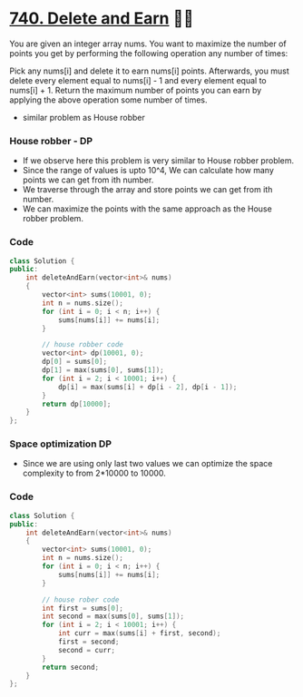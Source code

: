 # [740. Delete and Earn](https://leetcode.com/problems/delete-and-earn/) 🌟🌟

You are given an integer array nums. You want to maximize the number of points you get by performing the following operation any number of times:

Pick any nums[i] and delete it to earn nums[i] points. Afterwards, you must delete every element equal to nums[i] - 1 and every element equal to nums[i] + 1.
Return the maximum number of points you can earn by applying the above operation some number of times.

-   similar problem as House robber

### House robber - DP

-   If we observe here this problem is very similar to House robber problem.
-   Since the range of values is upto 10^4, We can calculate how many points we can get from ith number.
-   We traverse through the array and store points we can get from ith number.
-   We can maximize the points with the same approach as the House robber problem.

### Code

```cpp
class Solution {
public:
    int deleteAndEarn(vector<int>& nums)
    {
        vector<int> sums(10001, 0);
        int n = nums.size();
        for (int i = 0; i < n; i++) {
            sums[nums[i]] += nums[i];
        }

        // house robber code
        vector<int> dp(10001, 0);
        dp[0] = sums[0];
        dp[1] = max(sums[0], sums[1]);
        for (int i = 2; i < 10001; i++) {
            dp[i] = max(sums[i] + dp[i - 2], dp[i - 1]);
        }
        return dp[10000];
    }
};
```

### Space optimization DP

-   Since we are using only last two values we can optimize the space complexity to from 2\*10000 to 10000.

### Code

```cpp
class Solution {
public:
    int deleteAndEarn(vector<int>& nums)
    {
        vector<int> sums(10001, 0);
        int n = nums.size();
        for (int i = 0; i < n; i++) {
            sums[nums[i]] += nums[i];
        }

        // house rober code
        int first = sums[0];
        int second = max(sums[0], sums[1]);
        for (int i = 2; i < 10001; i++) {
            int curr = max(sums[i] + first, second);
            first = second;
            second = curr;
        }
        return second;
    }
};
```
